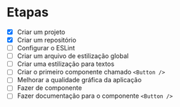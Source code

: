 # Etapas

- [x] Criar um projeto
- [x] Criar um repositório
- [ ] Configurar o ESLint
- [ ] Criar um arquivo de estilização global
- [ ] Criar uma estilização para textos
- [ ] Criar o primeiro componente chamado `<Button />`
- [ ] Melhorar a qualidade gráfica da aplicação
- [ ] Fazer de componente
- [ ] Fazer documentação para o componente `<Button />`
